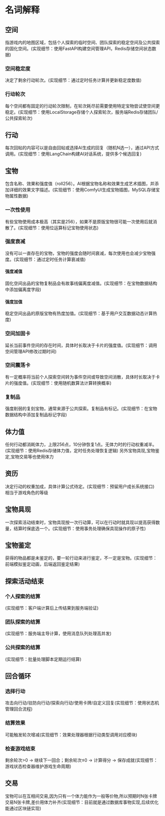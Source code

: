 # 名词解释

## 空间
指游戏内的地图区域，包括个人探索的临时空间、团队探索的稳定空间及公共探索的固化空间。(实现细节：使用FastAPI构建空间管理API，Redis存储空间状态数据)

### 空间稳定度
决定了剩余行动轮次。(实现细节：通过定时任务计算并更新稳定度数值)

### 行动轮次
每个空间都有固定的行动轮次限制，在轮次耗尽前需要使用特定宝物尝试使空间更稳定。(实现细节：使用LocalStorage存储个人探索轮次，服务端Redis存储团队/公共探索轮次)

## 行动
每次回帖的内容可以是自由回帖或选择AI生成的回复（随机N选一），通过API方式调用。(实现细节：使用LangChain构建AI对话系统，提供多个候选回复)

## 宝物
包含名称、效果和强度值（roll256）。AI根据宝物名称和效果生成艺术插图，并添加详细的效果文字描述。(实现细节：使用ComfyUI生成宝物插图，MySQL存储宝物属性数据)

### 一次性使用
有些宝物使用成本极高（其实是256），如果不是原版宝物很可能一次使用后就消散了。(实现细节：使用位运算标记宝物使用状态)

### 强度衰减
没有可以一直存在的宝物，宝物的强度会随时间衰减，每次使用也会减少宝物强度。(实现细节：通过定时任务计算衰减值)

#### 强度减值
固化空间出品的宝物复制品会有故事线偏离度减值。(实现细节：在宝物数据结构中添加偏离度字段)

#### 强度加值
稳定空间出品的原版宝物有热度加值。(实现细节：基于用户交互数据动态计算热度)

### 空间加固卡
延长当前事件空间的存在时间，具体时长取决于卡片的强度值。(实现细节：调用空间管理API修改过期时间)

### 空间震荡卡
有一定概率将当前个人探索空间转为事件空间或导致空间消散，具体时长取决于卡片的强度值。(实现细节：使用随机数算法计算转换概率)

### 复制品
强度削弱的复刻宝物，通常来源于公共探索。复制品有标记。(实现细节：在宝物数据结构中添加复制品标记字段)

## 体力值
任何行动都消耗体力，上限256点，10分钟恢复1点。无体力时的行动权重减半。(实现细节：使用Redis存储体力值，定时任务处理恢复逻辑)
另外宝物具现,宝物鉴定,宝物交易等也使用体力

## 资历
决定行动的权重加成，具体计算公式待定。(实现细节：预留用户成长系统接口)
相当于游戏角色的等级

## 宝物具现
一次探索活动结束时，宝物具现按一次行动算，可以在行动时就具现以提高获得数量，结算时保底选一个。(实现细节：使用事务处理确保具现操作的原子性)

## 宝物鉴定
获得的物品都是未鉴定的，要一轮行动来进行鉴定，不一定是宝物。(实现细节：前端模拟鉴定动画，后端返回鉴定结果)

## 探索活动结束

### 个人探索的结算
(实现细节：客户端计算后上传结果到服务端验证)

### 团队探索的结算
(实现细节：服务端主导计算，使用消息队列处理高并发)

### 公共探索的结算
(实现细节：批量处理脚本定期运行结算)

## 回合循环

### 选择行动
攻击向行动/驻防向行动/探索向行动/使用卡牌/自定义回复(实现细节：使用状态机管理回合流程)

### 结算效果
可能触发轮次增减(实现细节：效果处理器根据行动类型调用对应模块)

### 检查游戏结束
剩余轮次>0 → 继续下一回合；剩余轮次≤0 → 计算得分 → 保存成就(实现细节：游戏状态检查器维护游戏生命周期)

## 交易
宝物可以在互相间交易,因为只有一个体力能作为一般等价物,所以预期时N张卡牌交易N张卡牌,差价用体力补齐(实现细节：目前就是通过数据库事物实现,后续优化能通过区块链实现)
